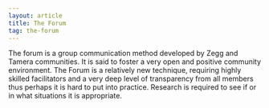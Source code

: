 ```yaml
---
layout: article
title: The Forum
tag: the-forum
---
```

The forum is a group communication method developed by Zegg and Tamera communities. It is said to foster a very open and positive community environment. The Forum is a relatively new technique, requiring highly skilled facilitators and a very deep level of transparency from all members thus perhaps it is hard to put into practice. Research is required to see if or in what situations it is appropriate. 